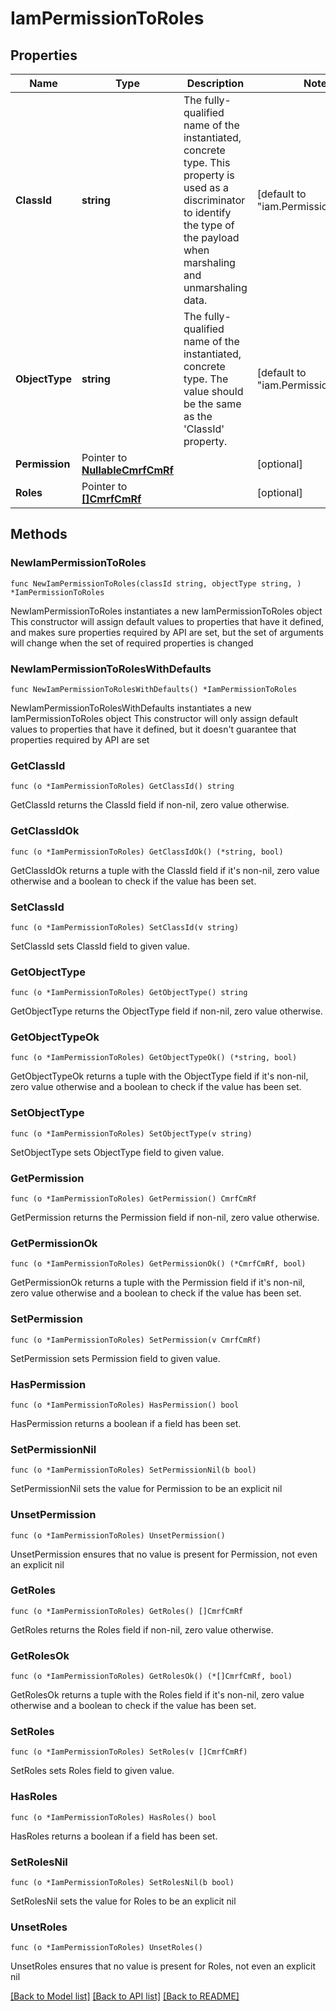 # IamPermissionToRoles

## Properties

Name | Type | Description | Notes
------------ | ------------- | ------------- | -------------
**ClassId** | **string** | The fully-qualified name of the instantiated, concrete type. This property is used as a discriminator to identify the type of the payload when marshaling and unmarshaling data. | [default to "iam.PermissionToRoles"]
**ObjectType** | **string** | The fully-qualified name of the instantiated, concrete type. The value should be the same as the &#39;ClassId&#39; property. | [default to "iam.PermissionToRoles"]
**Permission** | Pointer to [**NullableCmrfCmRf**](cmrf.CmRf.md) |  | [optional] 
**Roles** | Pointer to [**[]CmrfCmRf**](CmrfCmRf.md) |  | [optional] 

## Methods

### NewIamPermissionToRoles

`func NewIamPermissionToRoles(classId string, objectType string, ) *IamPermissionToRoles`

NewIamPermissionToRoles instantiates a new IamPermissionToRoles object
This constructor will assign default values to properties that have it defined,
and makes sure properties required by API are set, but the set of arguments
will change when the set of required properties is changed

### NewIamPermissionToRolesWithDefaults

`func NewIamPermissionToRolesWithDefaults() *IamPermissionToRoles`

NewIamPermissionToRolesWithDefaults instantiates a new IamPermissionToRoles object
This constructor will only assign default values to properties that have it defined,
but it doesn't guarantee that properties required by API are set

### GetClassId

`func (o *IamPermissionToRoles) GetClassId() string`

GetClassId returns the ClassId field if non-nil, zero value otherwise.

### GetClassIdOk

`func (o *IamPermissionToRoles) GetClassIdOk() (*string, bool)`

GetClassIdOk returns a tuple with the ClassId field if it's non-nil, zero value otherwise
and a boolean to check if the value has been set.

### SetClassId

`func (o *IamPermissionToRoles) SetClassId(v string)`

SetClassId sets ClassId field to given value.


### GetObjectType

`func (o *IamPermissionToRoles) GetObjectType() string`

GetObjectType returns the ObjectType field if non-nil, zero value otherwise.

### GetObjectTypeOk

`func (o *IamPermissionToRoles) GetObjectTypeOk() (*string, bool)`

GetObjectTypeOk returns a tuple with the ObjectType field if it's non-nil, zero value otherwise
and a boolean to check if the value has been set.

### SetObjectType

`func (o *IamPermissionToRoles) SetObjectType(v string)`

SetObjectType sets ObjectType field to given value.


### GetPermission

`func (o *IamPermissionToRoles) GetPermission() CmrfCmRf`

GetPermission returns the Permission field if non-nil, zero value otherwise.

### GetPermissionOk

`func (o *IamPermissionToRoles) GetPermissionOk() (*CmrfCmRf, bool)`

GetPermissionOk returns a tuple with the Permission field if it's non-nil, zero value otherwise
and a boolean to check if the value has been set.

### SetPermission

`func (o *IamPermissionToRoles) SetPermission(v CmrfCmRf)`

SetPermission sets Permission field to given value.

### HasPermission

`func (o *IamPermissionToRoles) HasPermission() bool`

HasPermission returns a boolean if a field has been set.

### SetPermissionNil

`func (o *IamPermissionToRoles) SetPermissionNil(b bool)`

 SetPermissionNil sets the value for Permission to be an explicit nil

### UnsetPermission
`func (o *IamPermissionToRoles) UnsetPermission()`

UnsetPermission ensures that no value is present for Permission, not even an explicit nil
### GetRoles

`func (o *IamPermissionToRoles) GetRoles() []CmrfCmRf`

GetRoles returns the Roles field if non-nil, zero value otherwise.

### GetRolesOk

`func (o *IamPermissionToRoles) GetRolesOk() (*[]CmrfCmRf, bool)`

GetRolesOk returns a tuple with the Roles field if it's non-nil, zero value otherwise
and a boolean to check if the value has been set.

### SetRoles

`func (o *IamPermissionToRoles) SetRoles(v []CmrfCmRf)`

SetRoles sets Roles field to given value.

### HasRoles

`func (o *IamPermissionToRoles) HasRoles() bool`

HasRoles returns a boolean if a field has been set.

### SetRolesNil

`func (o *IamPermissionToRoles) SetRolesNil(b bool)`

 SetRolesNil sets the value for Roles to be an explicit nil

### UnsetRoles
`func (o *IamPermissionToRoles) UnsetRoles()`

UnsetRoles ensures that no value is present for Roles, not even an explicit nil

[[Back to Model list]](../README.md#documentation-for-models) [[Back to API list]](../README.md#documentation-for-api-endpoints) [[Back to README]](../README.md)


